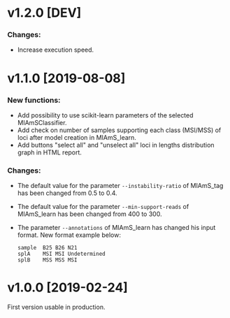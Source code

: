 # v1.2.0 [DEV]

### Changes:
  * Increase execution speed.


# v1.1.0 [2019-08-08]

### New functions:
  * Add possibility to use scikit-learn parameters of the selected MIAmSClassifier.
  * Add check on number of samples supporting each class (MSI/MSS) of loci after model creation in MIAmS_learn.
  * Add buttons "select all" and "unselect all" loci in lengths distribution graph in HTML report.

### Changes:
  * The default value for the parameter `--instability-ratio` of MIAmS_tag has been changed from 0.5 to 0.4.
  * The default value for the parameter `--min-support-reads` of MIAmS_learn has been changed from 400 to 300.
  * The parameter `--annotations` of MIAmS_learn has changed his input format. New format example below:

        sample	B25	B26	N21
        splA	MSI	MSI	Undetermined
        splB	MSS	MSS	MSI


# v1.0.0 [2019-02-24]

  First version usable in production.
